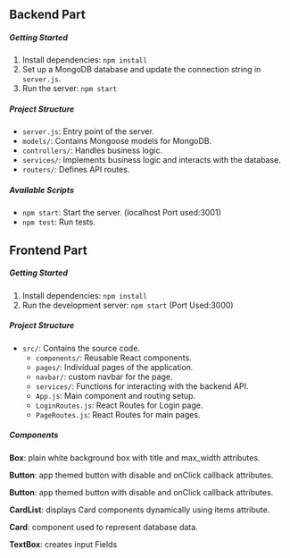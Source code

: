 ## Backend Part

##### Getting Started

1. Install dependencies: `npm install`
2. Set up a MongoDB database and update the connection string in `server.js`.
3. Run the server: `npm start`

##### Project Structure

- `server.js`: Entry point of the server.
- `models/`: Contains Mongoose models for MongoDB.
- `controllers/`: Handles business logic.
- `services/`: Implements business logic and interacts with the database.
- `routers/`: Defines API routes.

##### Available Scripts

- `npm start`: Start the server. (localhost Port used:3001)
- `npm test`: Run tests.

## Frontend Part

##### Getting Started

1. Install dependencies: `npm install`
2. Run the development server: `npm start` (Port Used:3000)

##### Project Structure

- `src/`: Contains the source code.
  - `components/`: Reusable React components.
  - `pages/`: Individual pages of the application.
  - `navbar/`: custom navbar for the page.
  - `services/`: Functions for interacting with the backend API.
  - `App.js`: Main component and routing setup.
  - `LoginRoutes.js`: React Routes for Login page.
  - `PageRoutes.js`: React Routes for main pages. 

##### Components

**Box**: plain white background box with title and max_width attributes.

**Button**: app themed button with disable and onClick callback attributes.

**Button**: app themed button with disable and onClick callback attributes.

**CardList**: displays Card components dynamically using items attribute.

**Card**: component used to represent database data.

**TextBox**: creates input Fields


